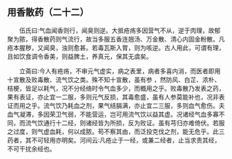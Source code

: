 ## 用香散药（二十二）


&emsp;&emsp;伍氏曰∶气血闻香则行，闻臭则逆。大抵疮疡多因营气不从，逆于肉理，故郁聚为脓，得香散药则气流行，故当多服五香连翘汤、万金散、清心内固金粉散。凡疮本腥秽，又闻臭，浊则愈甚。若毒瓦斯入胃，则为咳逆。古人用此，可谓有理，且如饮食调令香美，则益脾土，养真元，保其无虞矣。

&emsp;&emsp;立斋曰∶今人有疮疡，不审元气虚实，病之表里，病者多喜内消，而医者即用十宣散及败毒散、流气饮之类。殊不知十宣散，虽有参 ，然防风、白芷、浓朴、桔梗，皆足以耗气，况不分经络时令气血多少，而概用之乎。败毒散乃发表之药，果有表证，亦止宜一二服，多则元气反损，其毒愈盛，虽有人参莫能补也，况非表证而用之乎。流气饮乃耗血之剂，果气结膈满，亦止宜二三服，多则血气愈伤。夫血气凝滞，多因荣卫气弱，不能营运，岂可用流气饮以益其虚。况诸经气血多寡不同，而流气饮通行十二经，则诸经皆为所损，反为败证。虽有芎归亦难倚伏。若服之过度，则气虚血耗，何以成脓。苟不察其由，而泛投克伐之剂，能无危乎。此三药者，其不可轻用亦明矣。河间云∶凡疮止于一经，或兼二经者，止当求责其经，不可干扰余经也。

